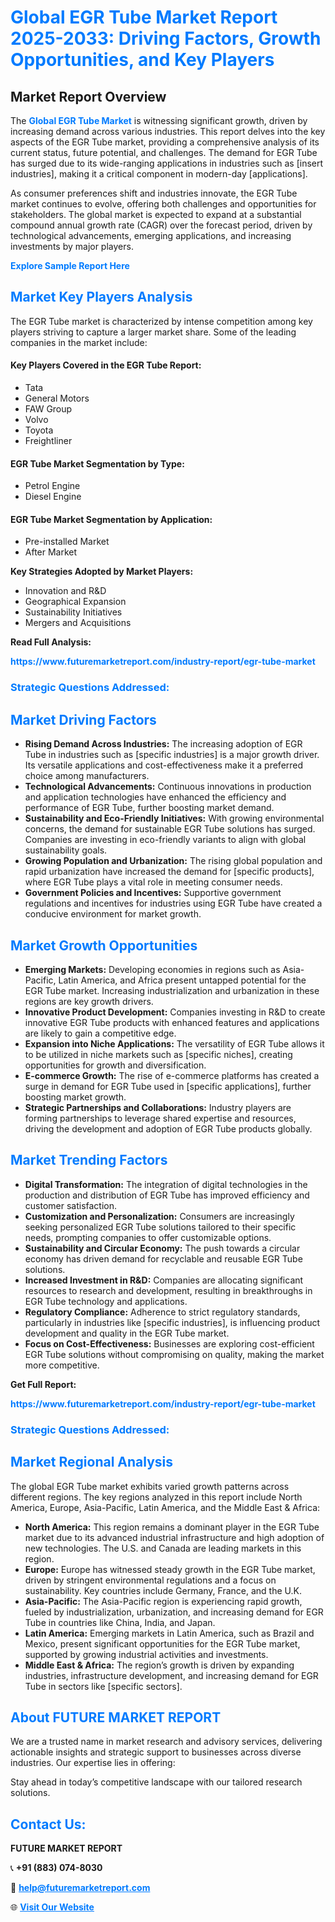<h1 style="color: #007BFF;">Global EGR Tube Market Report 2025-2033: Driving Factors, Growth Opportunities, and Key Players</h1>

<section id="overview">
<h2>Market Report Overview</h2>
<p>The <a href="https://www.futuremarketreport.com/industry-report/egr-tube-market" style="color: #007BFF; text-decoration: none;"><strong>Global EGR Tube Market</strong></a> is witnessing significant growth, driven by increasing demand across various industries. This report delves into the key aspects of the EGR Tube market, providing a comprehensive analysis of its current status, future potential, and challenges. The demand for EGR Tube has surged due to its wide-ranging applications in industries such as [insert industries], making it a critical component in modern-day [applications].</p>
<p>As consumer preferences shift and industries innovate, the EGR Tube market continues to evolve, offering both challenges and opportunities for stakeholders. The global market is expected to expand at a substantial compound annual growth rate (CAGR) over the forecast period, driven by technological advancements, emerging applications, and increasing investments by major players.</p>
</section>

<section id="overview">
<p><a href="https://www.futuremarketreport.com/request-sample/reportId=43798" style="color: #007BFF; text-decoration: none;"><strong>Explore Sample Report Here</strong></a></p>
</section>

<section id="key-players">
<h2 style="color: #007BFF;">Market Key Players Analysis</h2>
<p>The EGR Tube market is characterized by intense competition among key players striving to capture a larger market share. Some of the leading companies in the market include:</p>
<h4>Key Players Covered in the EGR Tube Report:</h4>
<ul><li>Tata</li><li>General Motors</li><li>FAW Group</li><li>Volvo</li><li>Toyota</li><li>Freightliner</li></ul>
<h4>EGR Tube Market Segmentation by Type:</h4>
<ul><li>Petrol Engine</li><li>Diesel Engine</li></ul>

<h4>EGR Tube Market Segmentation by Application:</h4>
<ul><li>Pre-installed Market</li><li>After Market</li></ul>
<p><strong>Key Strategies Adopted by Market Players:</strong></p>
<ul>
<li>Innovation and R&D</li>
<li>Geographical Expansion</li>
<li>Sustainability Initiatives</li>
<li>Mergers and Acquisitions</li>
</ul>
</section>

<section>
<p><strong>Read Full Analysis: </strong></p><a href="https://www.futuremarketreport.com/industry-report/egr-tube-market" style="color: #007BFF; text-decoration: none;"><strong>https://www.futuremarketreport.com/industry-report/egr-tube-market</strong></a>
<h3 style="color: #007BFF;">Strategic Questions Addressed:</h3>
</section>

<section id="driving-factors">
<h2 style="color: #007BFF;">Market Driving Factors</h2>
<ul>
<li><strong>Rising Demand Across Industries:</strong> The increasing adoption of EGR Tube in industries such as [specific industries] is a major growth driver. Its versatile applications and cost-effectiveness make it a preferred choice among manufacturers.</li>
<li><strong>Technological Advancements:</strong> Continuous innovations in production and application technologies have enhanced the efficiency and performance of EGR Tube, further boosting market demand.</li>
<li><strong>Sustainability and Eco-Friendly Initiatives:</strong> With growing environmental concerns, the demand for sustainable EGR Tube solutions has surged. Companies are investing in eco-friendly variants to align with global sustainability goals.</li>
<li><strong>Growing Population and Urbanization:</strong> The rising global population and rapid urbanization have increased the demand for [specific products], where EGR Tube plays a vital role in meeting consumer needs.</li>
<li><strong>Government Policies and Incentives:</strong> Supportive government regulations and incentives for industries using EGR Tube have created a conducive environment for market growth.</li>
</ul>
</section>

<section id="growth-opportunities">
<h2 style="color: #007BFF;">Market Growth Opportunities</h2>
<ul>
<li><strong>Emerging Markets:</strong> Developing economies in regions such as Asia-Pacific, Latin America, and Africa present untapped potential for the EGR Tube market. Increasing industrialization and urbanization in these regions are key growth drivers.</li>
<li><strong>Innovative Product Development:</strong> Companies investing in R&D to create innovative EGR Tube products with enhanced features and applications are likely to gain a competitive edge.</li>
<li><strong>Expansion into Niche Applications:</strong> The versatility of EGR Tube allows it to be utilized in niche markets such as [specific niches], creating opportunities for growth and diversification.</li>
<li><strong>E-commerce Growth:</strong> The rise of e-commerce platforms has created a surge in demand for EGR Tube used in [specific applications], further boosting market growth.</li>
<li><strong>Strategic Partnerships and Collaborations:</strong> Industry players are forming partnerships to leverage shared expertise and resources, driving the development and adoption of EGR Tube products globally.</li>
</ul>
</section>

<section id="trending-factors">
<h2 style="color: #007BFF;">Market Trending Factors</h2>
<ul>
<li><strong>Digital Transformation:</strong> The integration of digital technologies in the production and distribution of EGR Tube has improved efficiency and customer satisfaction.</li>
<li><strong>Customization and Personalization:</strong> Consumers are increasingly seeking personalized EGR Tube solutions tailored to their specific needs, prompting companies to offer customizable options.</li>
<li><strong>Sustainability and Circular Economy:</strong> The push towards a circular economy has driven demand for recyclable and reusable EGR Tube solutions.</li>
<li><strong>Increased Investment in R&D:</strong> Companies are allocating significant resources to research and development, resulting in breakthroughs in EGR Tube technology and applications.</li>
<li><strong>Regulatory Compliance:</strong> Adherence to strict regulatory standards, particularly in industries like [specific industries], is influencing product development and quality in the EGR Tube market.</li>
<li><strong>Focus on Cost-Effectiveness:</strong> Businesses are exploring cost-efficient EGR Tube solutions without compromising on quality, making the market more competitive.</li>
</ul>
</section>

<section>
<p><strong>Get Full Report: </strong></p><a href="https://www.futuremarketreport.com/industry-report/egr-tube-market" style="color: #007BFF; text-decoration: none;"><strong>https://www.futuremarketreport.com/industry-report/egr-tube-market</strong></a>
<h3 style="color: #007BFF;">Strategic Questions Addressed:</h3>
</section>


<section id="regional-analysis">
<h2 style="color: #007BFF;">Market Regional Analysis</h2>
<p>The global EGR Tube market exhibits varied growth patterns across different regions. The key regions analyzed in this report include North America, Europe, Asia-Pacific, Latin America, and the Middle East & Africa:</p>
<ul>
<li><strong>North America:</strong> This region remains a dominant player in the EGR Tube market due to its advanced industrial infrastructure and high adoption of new technologies. The U.S. and Canada are leading markets in this region.</li>
<li><strong>Europe:</strong> Europe has witnessed steady growth in the EGR Tube market, driven by stringent environmental regulations and a focus on sustainability. Key countries include Germany, France, and the U.K.</li>
<li><strong>Asia-Pacific:</strong> The Asia-Pacific region is experiencing rapid growth, fueled by industrialization, urbanization, and increasing demand for EGR Tube in countries like China, India, and Japan.</li>
<li><strong>Latin America:</strong> Emerging markets in Latin America, such as Brazil and Mexico, present significant opportunities for the EGR Tube market, supported by growing industrial activities and investments.</li>
<li><strong>Middle East & Africa:</strong> The region’s growth is driven by expanding industries, infrastructure development, and increasing demand for EGR Tube in sectors like [specific sectors].</li>
</ul>
</section>

<footer>
<h2 style="color: #007BFF;">About FUTURE MARKET REPORT</h2>
<p>We are a trusted name in market research and advisory services, delivering actionable insights and strategic support to businesses across diverse industries. Our expertise lies in offering:</p>

<p>Stay ahead in today’s competitive landscape with our tailored research solutions.</p>

<h2 style="color: #007BFF;">Contact Us:</h2>
<p><strong>FUTURE MARKET REPORT</strong></p>
<p>📞 <strong>+91 (883) 074-8030</strong></p>
<p>📧 <strong><a href="mailto:help@futuremarketreport.com" style="color: #007BFF;">help@futuremarketreport.com</a></strong></p>
<p>🌐 <strong><a href="https://www.futuremarketreport.com/" style="color: #007BFF;">Visit Our Website</a></strong></p>
</footer>